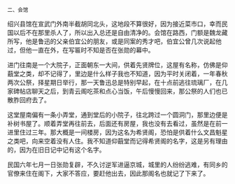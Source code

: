     二、会馆 

   绍兴县馆在宣武门外南半截胡同北头，这地段不算很好，因为接近菜市口，幸而民国以后不在那里杀人了，所以出入总还是自由清净的。会馆在路西，门额是魏龙藏所写，他是鲁迅的父亲伯宜公的朋友，或是同案的秀才吧，伯宜公曾几次说起他过，但他一直在外，在写匾时不知是否在张勋的幕中。

   进门往南是一个大院子，正面朝东一大间，供着先贤牌位，这屋有名称，仿佛是仰蕺堂之类，却不记得了，里边是什么样子我也不知道，因为平时关闭着，一年春秋两次公祭，择星期日举行，那一天鲁迅总是特别早起，在十点前逃往琉璃厂，在几家碑帖店聊天之后，到青云阁吃茶和点心当饭，午后慢慢回来，那公祭的人们也已散胙回府去了。

   这堂屋南偏有一条小弄堂，通到堂后的小院子，往北跨过一个圆洞门，那里边便是补树书屋了。顺着弄堂再往前去，后面还有房屋，我也没有去看过，虽然是在前一进里住过三年。那大概是一间楼房，因为这名为希贤阁，恐怕是供着什么文昌魁星之类吧，向来空着没有人住。我不知道仰蕺堂而记得希贤阁的名字，这是另有理由的，因为在旧日记中记有这个名字。

   民国六年七月一日张勋复辟，不久讨逆军进逼京城，城里的人纷纷逃难，有同乡的官僚来住在阁下，大家不答应，要赶他出去，因此那阁名也就记了下来了。

